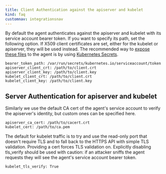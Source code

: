 ```yaml
---
title: Client Authentication against the apiserver and kubelet
kind: faq
customnav: integrationsnav
---
```


By default the agent authenticates against the apiserver and kubelet with its service account bearer token. If you want to specify its path, set the following option. If X509 client certificates are set, either for the kubelet or apiserver, they will be used instead. The recommended way to [expose these files](https://kubernetes.io/docs/concepts/configuration/secret/#using-secrets-as-files-from-a-pod) to the agent is by using [Kubernetes Secrets](https://kubernetes.io/docs/concepts/configuration/secret/).

```
bearer_token_path: /var/run/secrets/kubernetes.io/serviceaccount/token
apiserver_client_crt: /path/to/client.crt
apiserver_client_key: /path/to/client.key
kubelet_client_crt: /path/to/client.crt
kubelet_client_key: /path/to/client.key
```

## Server Authentication for apiserver and kubelet

Similarly we use the default CA cert of the agent's service account to verify the apiserver's identity, but custom ones can be specified here.

```
apiserver_ca_cert: /path/to/cacert.crt
kubelet_cert: /path/to/ca.pem
```

The default for kubelet traffic is to try and use the read-only port that doesn't require TLS and to fall back to the HTTPS API with simple TLS validation. Providing a cert forces TLS validation on. Explicitly disabling tls_verify should be used with caution: if an attacker sniffs the agent requests they will see the agent's service account bearer token.

```
kubelet_tls_verify: True
```